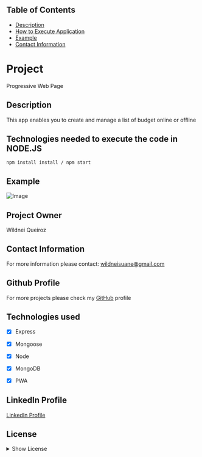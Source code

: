 

## Table of Contents

* [Description](#description)
* [How to Execute Application](#How-to-execute-application)
* [Example](#example)
* [Contact Information](#Contact-information)

# Project

Progressive Web Page

## Description

This app enables you to create and manage a list of budget online or offline


## Technologies needed to execute the code in NODE.JS

``` npm install install / npm start  ```

## Example

![Image](https://ik.imagekit.io/devdojo/readme_gif/backendemployee_kePmCKeXa.gif)

## Project Owner

Wildnei Queiroz

## Contact Information

For more information please contact: wildneisuane@gmail.com

## Github Profile

For more projects please check my [GitHub](https://github.com/https://github.com/wildnei) profile

## Technologies used

- [x] Express
- [x] Mongoose
- [x] Node
- [x] MongoDB
- [x] PWA


## LinkedIn Profile

[LinkedIn Profile](https://linkedin.com/in/wildneisuane)

## License

<details>
            <summary>
                <a>Show License</a>
            </summary>
Permission is hereby granted, free of charge, to any person obtaining a copy of this software and associated documentation files (the "Software"), to deal in the Software without restriction, including without limitation the rights to use, copy, modify, merge, publish, distribute, sublicense, and/or sell copies of the Software, and to permit persons to whom the Software is furnished to do so, subject to the following conditions:
The above copyright notice and this permission notice shall be included in all copies or substantial portions of the Software.
    
THE SOFTWARE IS PROVIDED "AS IS", WITHOUT WARRANTY OF ANY KIND, EXPRESS OR IMPLIED, INCLUDING BUT NOT LIMITED TO THE WARRANTIES OF MERCHANTABILITY, FITNESS FOR A PARTICULAR PURPOSE AND NONINFRINGEMENT.IN NO EVENT SHALL THE AUTHORS OR COPYRIGHT HOLDERS BE LIABLE FOR ANY CLAIM, DAMAGES OR OTHER LIABILITY, WHETHER IN AN ACTION OF CONTRACT, TORT OR OTHERWISE, ARISING FROM, OUT OF OR IN CONNECTION WITH THE SOFTWARE OR THE USE OR OTHER DEALINGS IN THE SOFTWARE.
    </details>



    